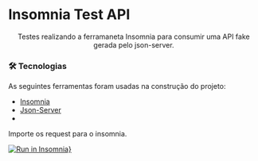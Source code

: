 # Insomnia Test API

<p align="center">Testes realizando a ferramaneta Insomnia para consumir uma API fake gerada pelo json-server.</p>

### 🛠 Tecnologias

As seguintes ferramentas foram usadas na construção do projeto:

- [Insomnia](https://insomnia.rest/)
- [Json-Server](https://github.com/typicode/json-server)
-
Importe os request para o insomnia.

[![Run in Insomnia}](https://insomnia.rest/images/run.svg)](https://insomnia.rest/run/?label=Test%20API&uri=https%3A%2F%2Fraw.githubusercontent.com%2Fmiguelzimmer%2FInsomnia-test%2Fmaster%2Fexport.json)